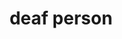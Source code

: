 ---
layout: people&body
title: deaf person
emoji: deaf_person
permalink: 🧏.html
image: assets/img/3moji/deaf_person.png
---